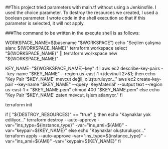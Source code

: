 ##This project tried parameters with main.tf without using a Jenkinsfile. 
I used the choice parameter. To destroy the resources we created, I used a boolean parameter. I wrote code in the shell execution so that if this parameter is selected, it will not apply.

###The command to be written in the execute shell is as follows:


WORKSPACE_NAME=$(basename "$WORKSPACE")
echo "Seçilen çalışma alanı: ${WORKSPACE_NAME}"
terraform workspace select "${WORKSPACE_NAME}" || terraform workspace new "${WORKSPACE_NAME}"

KEY_NAME="${WORKSPACE_NAME}-key"
if ! aws ec2 describe-key-pairs --key-name "$KEY_NAME" --region us-east-1 >/dev/null 2>&1; then
    echo "Key Pair '$KEY_NAME' mevcut değil, oluşturuluyor..."
    aws ec2 create-key-pair --key-name "$KEY_NAME" --query 'KeyMaterial' --output text --region us-east-1 > "$KEY_NAME.pem"
    chmod 400 "$KEY_NAME.pem"
else
    echo "Key Pair '$KEY_NAME' zaten mevcut, işlem atlanıyor."
fi


terraform init


if [ "${DESTROY_RESOURCES}" == "true" ]; then
    echo "Kaynaklar yok ediliyor..."
    terraform destroy --auto-approve -var="ins_type=${instance_type}" -var="ins_ami=${AMI}" -var="keypair=${KEY_NAME}"
else
    echo "Kaynaklar oluşturuluyor..."
    terraform apply --auto-approve -var="ins_type=${instance_type}" -var="ins_ami=${AMI}" -var="keypair=${KEY_NAME}"
fi
